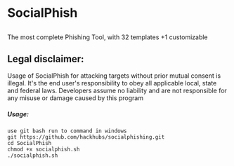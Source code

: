 # SocialPhish 
## 

The most complete Phishing Tool, with 32 templates +1 customizable

## Legal disclaimer:
Usage of SocialPhish for attacking targets without prior mutual consent is illegal. It's the end user's responsibility to obey all applicable local, state and federal laws. Developers assume no liability and are not responsible for any misuse or damage caused by this program 





##### Usage:
```
use git bash run to command in windows
git https://github.com/hackhubs/socialphishing.git
cd SocialPhish
chmod +x socialphish.sh
./socialphish.sh
```

